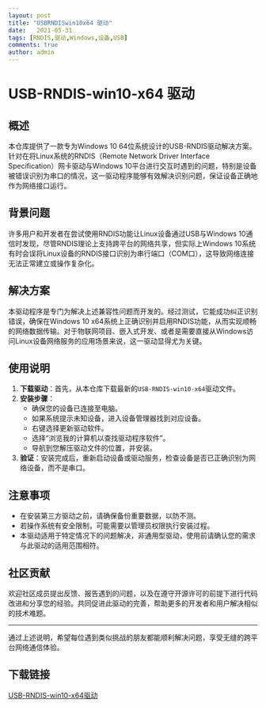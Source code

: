 ```yaml
---
layout: post
title: "USBRNDISwin10x64 驱动"
date:   2021-05-31
tags: [RNDIS,驱动,Windows,设备,USB]
comments: true
author: admin
---
```

# USB-RNDIS-win10-x64 驱动

## 概述

本仓库提供了一款专为Windows 10 64位系统设计的USB-RNDIS驱动解决方案。针对在将Linux系统的RNDIS（Remote Network Driver Interface Specification）网卡驱动与Windows 10平台进行交互时遇到的问题，特别是设备被错误识别为串口的情况，这一驱动程序能够有效解决识别问题，保证设备正确地作为网络接口运行。

## 背景问题

许多用户和开发者在尝试使用RNDIS功能让Linux设备通过USB与Windows 10通信时发现，尽管RNDIS理论上支持跨平台的网络共享，但实际上Windows 10系统有时会误将Linux设备的RNDIS接口识别为串行端口（COM口），这导致网络连接无法正常建立或操作复杂化。

## 解决方案

本驱动程序是专门为解决上述兼容性问题而开发的。经过测试，它能成功纠正识别错误，确保在Windows 10 x64系统上正确识别并启用RNDIS功能，从而实现顺畅的网络数据传输。对于物联网项目、嵌入式开发、或者是需要直接从Windows访问Linux设备网络服务的应用场景来说，这一驱动显得尤为关键。

## 使用说明

1. **下载驱动**：首先，从本仓库下载最新的`USB-RNDIS-win10-x64`驱动文件。
2. **安装步骤**：
   - 确保您的设备已连接至电脑。
   - 如果系统提示未知设备，进入设备管理器找到对应设备。
   - 右键选择更新驱动软件。
   - 选择“浏览我的计算机以查找驱动程序软件”。
   - 导航到您解压驱动文件的位置，并安装。
3. **验证**：安装完成后，重新启动设备或驱动服务，检查设备是否已正确识别为网络设备，而不是串口。
   
## 注意事项

- 在安装第三方驱动之前，请确保备份重要数据，以防不测。
- 若操作系统有安全限制，可能需要以管理员权限执行安装过程。
- 本驱动适用于特定情况下的问题解决，非通用型驱动，使用前请确认您的需求与此驱动的适用范围相符。

## 社区贡献

欢迎社区成员提出反馈、报告遇到的问题，以及在遵守开源许可的前提下进行代码改进和分享您的经验。共同促进此驱动的完善，帮助更多的开发者和用户解决相似的技术难题。

---

通过上述说明，希望每位遇到类似挑战的朋友都能顺利解决问题，享受无缝的跨平台网络通信体验。

## 下载链接

[USB-RNDIS-win10-x64驱动](https://pan.quark.cn/s/041047ecfc5a)